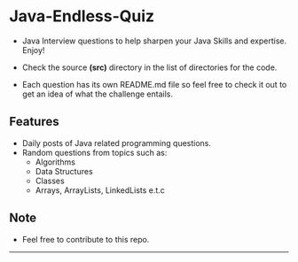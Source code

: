 # Java-Endless-Quiz
- Java Interview questions to help sharpen your Java Skills and expertise. Enjoy!

- Check the source __(src)__ directory in the list of directories for the code.
- Each question has its own README.md file so feel free to check it out to get an idea of what the challenge entails.

## Features

- Daily posts of Java related programming questions.
- Random questions from topics such as:
  - Algorithms
  - Data Structures
  - Classes
  - Arrays, ArrayLists, LinkedLists e.t.c

## Note
- Feel free to contribute to this repo.
***
